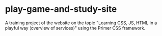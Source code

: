 # play-game-and-study-site
A training project of the website on the topic "Learning CSS, JS, HTML in a playful way (overview of services)" using the Primer CSS framework.

